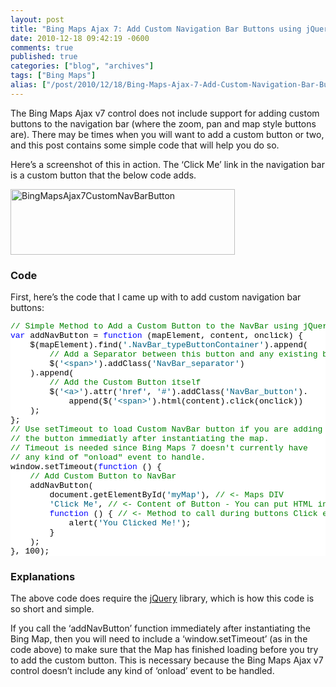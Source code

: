 ```yaml
---
layout: post
title: "Bing Maps Ajax 7: Add Custom Navigation Bar Buttons using jQuery"
date: 2010-12-18 09:42:19 -0600
comments: true
published: true
categories: ["blog", "archives"]
tags: ["Bing Maps"]
alias: ["/post/2010/12/18/Bing-Maps-Ajax-7-Add-Custom-Navigation-Bar-Buttons-using-jQuery", "/post/2010/12/18/bing-maps-ajax-7-add-custom-navigation-bar-buttons-using-jquery"]
---
```

<!-- more -->
<p>The Bing Maps Ajax v7 control does not include support for adding custom buttons to the navigation bar (where the zoom, pan and map style buttons are). There may be times when you will want to add a custom button or two, and this post contains some simple code that will help you do so.</p>  <p>Here’s a screenshot of this in action. The ‘Click Me’ link in the navigation bar is a custom button that the below code adds.</p>  <p><a href="/images/postsBingMapsAjax7CustomNavBarButton.png"><img style="background-image: none; border-bottom: 0px; border-left: 0px; padding-left: 0px; padding-right: 0px; display: inline; border-top: 0px; border-right: 0px; padding-top: 0px" title="BingMapsAjax7CustomNavBarButton" border="0" alt="BingMapsAjax7CustomNavBarButton" src="/images/postsBingMapsAjax7CustomNavBarButton_thumb.png" width="359" height="105" /></a></p>  <h3>Code</h3>  <p>First, here’s the code that I came up with to add custom navigation bar buttons:</p>  <pre class="csharpcode"><span class="rem">// Simple Method to Add a Custom Button to the NavBar using jQuery</span>
<span class="kwrd">var</span> addNavButton = <span class="kwrd">function</span> (mapElement, content, onclick) {
    $(mapElement).find(<span class="str">'.NavBar_typeButtonContainer'</span>).append(
        <span class="rem">// Add a Separator between this button and any existing buttons</span>
        $(<span class="str">'&lt;span&gt;'</span>).addClass(<span class="str">'NavBar_separator'</span>)
    ).append(
        <span class="rem">// Add the Custom Button itself</span>
        $(<span class="str">'&lt;a&gt;'</span>).attr(<span class="str">'href'</span>, <span class="str">'#'</span>).addClass(<span class="str">'NavBar_button'</span>).
            append($(<span class="str">'&lt;span&gt;'</span>).html(content).click(onclick))
    );
};
<span class="rem">// Use setTimeout to load Custom NavBar button if you are adding</span>
<span class="rem">// the button immediatly after instantiating the map.</span>
<span class="rem">// Timeout is needed since Bing Maps 7 doesn't currently have</span>
<span class="rem">// any kind of &quot;onload&quot; event to handle.</span>
window.setTimeout(<span class="kwrd">function</span> () {
    <span class="rem">// Add Custom Button to NavBar</span>
    addNavButton(
        document.getElementById(<span class="str">'myMap'</span>), <span class="rem">// &lt;- Maps DIV</span>
        <span class="str">'Click Me'</span>, <span class="rem">// &lt;- Content of Button - You can put HTML in here if you want</span>
        <span class="kwrd">function</span> () { <span class="rem">// &lt;- Method to call during buttons Click event</span>
            alert(<span class="str">'You Clicked Me!'</span>);
        }
    );
}, 100);</pre>
<style type="text/css">
.csharpcode, .csharpcode pre
{
	font-size: small;
	color: black;
	font-family: consolas, "Courier New", courier, monospace;
	background-color: #ffffff;
	/*white-space: pre;*/
}
.csharpcode pre { margin: 0em; }
.csharpcode .rem { color: #008000; }
.csharpcode .kwrd { color: #0000ff; }
.csharpcode .str { color: #006080; }
.csharpcode .op { color: #0000c0; }
.csharpcode .preproc { color: #cc6633; }
.csharpcode .asp { background-color: #ffff00; }
.csharpcode .html { color: #800000; }
.csharpcode .attr { color: #ff0000; }
.csharpcode .alt 
{
	background-color: #f4f4f4;
	width: 100%;
	margin: 0em;
}
.csharpcode .lnum { color: #606060; }</style>

<h3>Explanations</h3>

<p>The above code does require the <a href="http://jquery.com">jQuery</a> library, which is how this code is so short and simple.</p>

<p>If you call the ‘addNavButton’ function immediately after instantiating the Bing Map, then you will need to include a ‘window.setTimeout’ (as in the code above) to make sure that the Map has finished loading before you try to add the custom button. This is necessary because the Bing Maps Ajax v7 control doesn’t include any kind of ‘onload’ event to be handled.</p>
